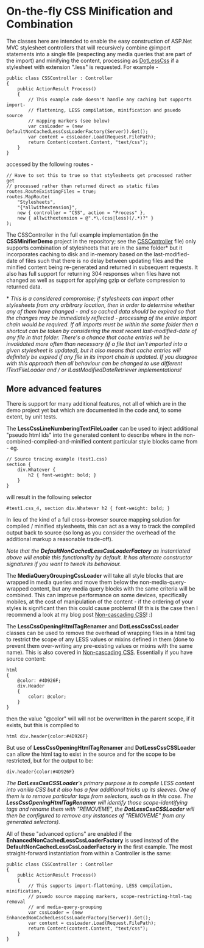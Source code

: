 # On-the-fly CSS Minification and Combination

The classes here are intended to enable the easy construction of ASP.Net MVC stylesheet controllers that will recursively combine @import statements into a single file (respecting any media queries that are part of the import) and minifying the content, processing as [DotLessCss](http://http://www.dotlesscss.org) if a stylesheet with extension ".less" is requested. For example -

    public class CSSController : Controller
    {
        public ActionResult Process()
        {
            // This example code doesn't handle any caching but supports import-
            // flattening, LESS compilation, minification and psuedo source
            // mapping markers (see below)
            var cssLoader = (new DefaultNonCachedLessCssLoaderFactory(Server)).Get();
            var content = cssLoader.Load(Request.FilePath);
            return Content(content.Content, "text/css");
        }
    }

accessed by the following routes -

    // Have to set this to true so that stylesheets get processed rather get
    // processed rather than returned direct as static files
    routes.RouteExistingFiles = true;
    routes.MapRoute(
        "Stylesheets",
        "{*allwithextension}",
        new { controller = "CSS", action = "Process" },
        new { allwithextension = @".*\.(css|less)(/.*)?" }
    );

The CSSController in the full example implementation (in the **CSSMinifierDemo** project in the repository; see the [CSSController](https://bitbucket.org/DanRoberts/cssminifier/src/f4b3050b31f0bb9576c5d317b0a9eebfd7667953/CSSMinifierDemo/Controllers/CSSController.cs) file) only supports combination of stylesheets that are in the same folder* but it incorporates caching to disk and in-memory based on the last-modified-date of files such that there is no delay between updating files and the minified content being re-generated and returned in subsequent requests. It also has full support for returning 304 responses when files have not changed as well as support for applying gzip or deflate compression to returned data.

\* _This is a considered compromise; if stylesheets can import other stylesheets from any arbitrary location, then in order to determine whether any of them have changed - and so cached data should be expired so that the changes may be immediately reflected - processing of the entire import chain would be required. If all imports must be within the same folder then a shortcut can be taken by considering the most recent last-modified-date of any file in that folder. There's a chance that cache entries will be invalidated more often than necessary (if a file that isn't imported into a given stylesheet is updated), but it also means that cache entries will definitely be expired if any file in its import chain is updated. If you disagree with this approach then all behaviour can be changed to use different ITextFileLoader and / or ILastModifiedDateRetriever implementations!_

## More advanced features

There is support for many additional features, not all of which are in the demo project yet but which are documented in the code and, to some extent, by unit tests.

The **LessCssLineNumberingTextFileLoader** can be used to inject additional "pseudo html ids" into the generated content to describe where in the non-combined-compiled-and-minified content particular style blocks came from - eg.

    // Source tracing example (test1.css)
    section {
        div.Whatever {
            h2 { font-weight: bold; }
        }
    }

will result in the following selector

    #test1.css_4, section div.Whatever h2 { font-weight: bold; }

In lieu of the kind of a full cross-browser source mapping solution for compiled / minified stylesheets, this can act as a way to track the compiled output back to source (so long as you consider the overhead of the additional markup a reasonable trade-off).

*Note that the **DefaultNonCachedLessCssLoaderFactory** as instantiated above will enable this functionality by default. It has alternate constructor signatures if you want to tweak its behaviour.*

The **MediaQueryGroupingCssLoader** will take all style blocks that are wrapped in media queries and move them below the non-media-query-wrapped content, but any media query blocks with the same criteria will be combined. This can improve performance on some devices, specifically mobiles, at the cost of manipulation of the content - if the ordering of your styles is significant then this could cause problems! (If this is the case then I recommend a look at my blog post [Non-cascading CSS](http://www.productiverage.com/Read/42)! :)

The **LessCssOpeningHtmlTagRenamer** and **DotLessCssCssLoader** classes can be used to remove the overhead of wrapping files in a html tag to restrict the scope of any LESS values or mixins defined in them (done to prevent them over-writing any pre-existing values or mixins with the same name). This is also covered in [Non-cascading CSS](http://www.productiverage.com/Read/42). Essentially if you have source content:

    html
    {
        @color: #4D926F;
        div.Header
        {
            color: @color;
        }
    }

then the value "@color" will will not be overwritten in the parent scope, if it exists, but this is compiled to

    html div.header{color:#4D926F}

But use of **LessCssOpeningHtmlTagRenamer** and **DotLessCssCSSLoader** can allow the html tag to exist in the source and for the scope to be restricted, but for the output to be:

    div.header{color:#4D926F}

*The **DotLessCssCSSLoader**'s primary purpose is to compile LESS content into vanilla CSS but it also has a few additional tricks up its sleeves. One of them is to remove particular tags from selectors, such as in this case. The **LessCssOpeningHtmlTagRenamer** will identify those scope-identifying tags and rename them with "REMOVEME", the **DotLessCssCSSLoader** will then be configured to remove any instances of "REMOVEME" from any generated selectors).*

All of these "advanced options" are enabled if the **EnhancedNonCachedLessCssLoaderFactory** is used instead of the **DefaultNonCachedLessCssLoaderFactory** in the first example. The most straight-forward instantiation from within a Controller is the same:

    public class CSSController : Controller
    {
        public ActionResult Process()
        {
            // This supports import-flattening, LESS compilation, minification,
            // psuedo source mapping markers, scope-restricting-html-tag removal
            // and media-query-grouping
            var cssLoader = (new EnhancedNonCachedLessCssLoaderFactory(Server)).Get();
            var content = cssLoader.Load(Request.FilePath);
            return Content(content.Content, "text/css");
        }
    }
